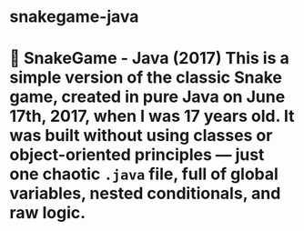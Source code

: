 # snakegame-java
# 🐍 SnakeGame - Java (2017)  This is a simple version of the classic Snake game, created in pure Java on **June 17th, 2017**, when I was 17 years old.   It was built without using classes or object-oriented principles — just one chaotic `.java` file, full of global variables, nested conditionals, and raw logic. 
